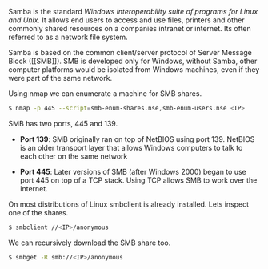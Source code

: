 
Samba is the standard *Windows interoperability suite of programs for Linux and Unix.* It allows end users to access and use files, printers and other commonly shared resources on a companies intranet or internet. Its often referred to as a network file system.

Samba is based on the common client/server protocol of Server Message Block ([[SMB]]). SMB is developed only for Windows, without Samba, other computer platforms would be isolated from Windows machines, even if they were part of the same network.

Using nmap we can enumerate a machine for SMB shares.

```bash
$ nmap -p 445 --script=smb-enum-shares.nse,smb-enum-users.nse <IP>
```

SMB has two ports, 445 and 139.

- **Port 139**: SMB originally ran on top of NetBIOS using port 139. NetBIOS is an older transport layer that allows Windows computers to talk to each other on the same network
  
- **Port 445**: Later versions of SMB (after Windows 2000) began to use port 445 on top of a TCP stack. Using TCP allows SMB to work over the internet.

On most distributions of Linux smbclient is already installed. Lets inspect one of the shares.

```bash
$ smbclient //<IP>/anonymous
```

We can recursively download the SMB share too.

```bash
$ smbget -R smb://<IP>/anonymous
```
